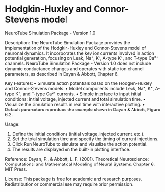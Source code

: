 # Hodgkin-Huxley and Connor-Stevens model

NeuroTube Simulation Package - Version 1.0

Description:
The NeuroTube Simulation Package provides the implementation of the Hodgkin-Huxley and Connor-Stevens model of neuronal dynamics. It incorporates the key ion currents involved in action potential generation, focusing on Leak, Na⁺, K⁺, A-type K⁺, and T-type Ca²⁺ channels. NeuroTube Simulation Package - Version 1.0 does not include dynamic conductance changes and operates with static ion channel parameters, as described in Dayan & Abbott, Chapter 6.

Key Features:
•	Simulate action potentials based on the Hodgkin-Huxley and Connor-Stevens models.
•	Model components include Leak, Na⁺, K⁺, A-type K⁺, and T-type Ca²⁺ currents.
•	Simple interface to input initial conditions: initial voltage, injected current and total simulation time.
•	Visualize the simulation results in real time with interactive plotting.
•	Default parameters reproduce the example shown in Dayan & Abbott, Figure 6.2.

Usage:
1.	Define the initial conditions (initial voltage, injected current, etc.).
2.	Set the total simulation time and specify the timing of current injections.
3.	Click Run NeuroTube to simulate and visualize the action potential.
4.	The results are displayed on the built-in plotting interface.

Reference:
Dayan, P., & Abbott, L. F. (2001). Theoretical Neuroscience: Computational and Mathematical Modeling of Neural Systems. Chapter 6. MIT Press.

License:
This package is free for academic and research purposes. Redistribution or commercial use may require prior permission.

